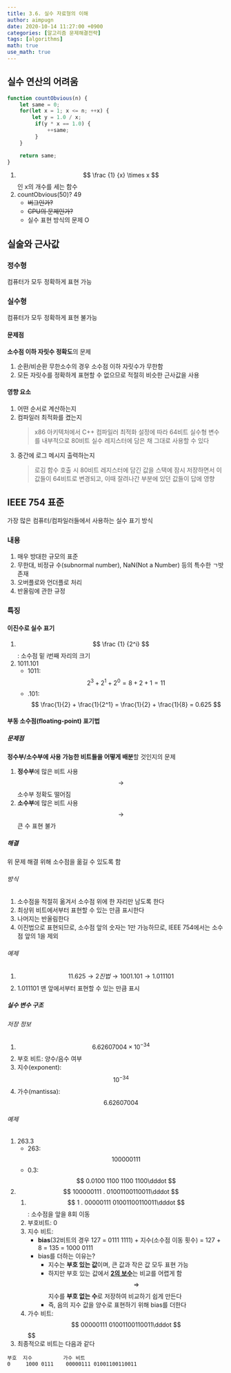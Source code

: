 ```yaml
---
title: 3.6. 실수 자료형의 이해
author: aimpugn
date: 2020-10-14 11:27:00 +0900
categories: [알고리즘 문제해결전략]
tags: [algorithms]
math: true
use_math: true
---
```


## 실수 연산의 어려움
```javascript 1.8
function countObvious(n) {
    let same = 0;
    for(let x = 1; x <= n; ++x) {
        let y = 1.0 / x;
         if(y * x == 1.0) {
             ++same;
         }
    }

    return same;
}
```

1. $$ \frac {1} {x} \times x $$인 x의 개수를 세는 함수
2. countObvious(50)? 49
    - ~~버그인가?~~
    - ~~CPU의 문제인가?~~
    - 실수 표현 방식의 문제 O 
## 실술와 근사값

### 정수형
컴퓨터가 모두 정확하게 표현 가능

### 실수형
컴퓨터가 모두 정확하게 표현 불가능

#### 문제점
**소수점 이하 자릿수 정확도**의 문제
1. 순환/비순환 무한소수의 경우 소수점 이하 자릿수가 무한함
2. 모든 자릿수를 정확하게 표현할 수 없으므로 적절히 비슷한 근사값을 사용

#### 영향 요소
1. 어떤 순서로 계산하는지
2. 컴파일러 최적화를 켰는지
    > x86 아키텍처에서 C++ 컴파일러 최적화 설정에 따라 64비트 실수형 변수를 내부적으로 80비트 실수 레지스터에 담은 채 그대로 사용할 수 있다 
3. 중간에 로그 메시지 출력하는지
    > 로깅 함수 호출 시 80비트 레지스터에 담긴 값을 스택에 잠시 저장하면서 이 값들이 64비트로 변경되고, 이때 잘려나간 부분에 있던 값들이 답에 영향

## IEEE 754 표준
가장 많은 컴퓨터/컴파일러들에서 사용하는 실수 표기 방식

### 내용
1. 매우 방대한 규모의 표준
2. 무한대, 비정규 수(subnormal number), NaN(Not a Number) 등의 특수한 ㄱ밧 존재
3. 오버플로와 언더플로 처리
4. 반올림에 관한 규정

### 특징

#### 이진수로 실수 표기
1. $$ \frac {1} {2^i} $$: 소수점 밑 i번째 자리의 크기
2. 1011.101
    - 1011: $$ 2^3 + 2^1 + 2^0 = 8 + 2 + 1 = 11 $$
    - .101: $$ \frac{1}{2} + \frac{1}{2^1} = \frac{1}{2} + \frac{1}{8} = 0.625 $$

#### 부동 소수점(floating-point) 표기법

##### 문제점
**정수부/소수부에 사용 가능한 비트들을 어떻게 배분**할 것인지의 문제
1. **정수부**에 많은 비트 사용 $$ \rightarrow $$ 소수부 정확도 떨어짐
2. **소수부**에 많은 비트 사용 $$ \rightarrow $$ 큰 수 표현 불가

##### 해결
위 문제 해결 위해 소수점을 옮길 수 있도록 함

###### 방식
1. 소수점을 적절히 옮겨서 소수점 위에 한 자리만 남도록 한다
2. 최상위 비트에서부터 표현할 수 있는 만큼 표시한다
3. 나머지는 반올림한다
4. 이진법으로 표현되므로, 소수점 앞의 숫자는 1만 가능하므로, IEEE 754에서는 소수점 앞의 1을 제외
 
###### 예제
1. $$ 11.625 \rightarrow 2진법 \rightarrow 1001.101 \rightarrow 1.011101 $$
2. 1.011101 맨 앞에서부터 표현할 수 있는 만큼 표시

##### 실수 변수 구조
###### 저장 정보
1. $$ 6.62607004 \times 10^{-34} $$
2. 부호 비트: 양수/음수 여부
3. 지수(exponent): $$ 10^{-34} $$
4. 가수(mantissa): $$ 6.62607004 $$

###### 예제
1. 263.3
    - 263: $$ 1 0000 0111 $$
    - 0.3: $$ 0.0100 1100 1100 1100\dddot $$
2. $$ 100000111 . 01001100110011\dddot $$
    1. $$ 1 . 00000111 01001100110011\dddot $$: 소수점을 앞을 8회 이동
    2. 부호비트: 0
    3. 지수 비트:
        - **bias**(32비트의 경우 127 = 0111 1111) + 지수(소수점 이동 횟수) = 127 + 8 = 135 = 1000 0111
        - bias를 더하는 이유는?
            - 지수는 **부호 있는 값**이며, 큰 값과 작은 값 모두 표현 가능
            - 하지만 부호 있는 값에서 [**2의 보수**](https://ko.wikipedia.org/wiki/2%EC%9D%98_%EB%B3%B4%EC%88%98)는 비교를 어렵게 함 $$ \Rightarrow $$ 지수를 **부호 없는 수**로 저장하여 비교하기 쉽게 만든다 
            - 즉, 음의 지수 값을 양수로 표현하기 위해 bias를 더한다
    4. 가수 비트: $$ 00000111 01001100110011\dddot $$ $$
3. 최종적으로 비트는 다음과 같다
```
부호  지수          가수 비트
0     1000 0111    00000111 01001100110011
```
